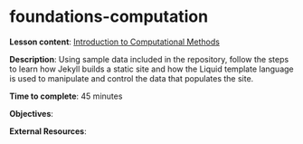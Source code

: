 # foundations-computation

**Lesson content**: [Introduction to Computational Methods](https://github.com/learn-static/foundations-computation/blob/main/intro-computation.md)

**Description**: Using sample data included in the repository, follow the steps to learn how Jekyll builds a static site and how the Liquid template language is used to manipulate and control the data that populates the site. 

**Time to complete**: 45 minutes

**Objectives**:

**External Resources**:
